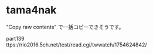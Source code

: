 # tama4nak

"Copy raw contents" で一括コピーできそうです。


part139    
ttps://rio2016.5ch.net/test/read.cgi/twwatch/1754624842/
